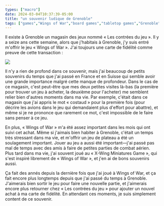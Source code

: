 ```yaml
---
types: ["macro"]
date: 2024-03-04T10:37:39-05:00
title: "un souvenir ludique de Grenoble"
tags: ["games","Wings of War","board games","tabletop games","Grenoble"]
---
```

Il existe à Grenoble un magasin des jeux nommé « Les contrées du jeu ». Il y a seize ans cette semaine, alors que j'habitais à Grenoble, j'y suis entré m'offrir le jeu « Wings of War ». J'ai toujours une carte de fidélité comme preuve de cette transaction :

![](/contrees_du_jeu.jpeg)

Il n'y a rien de profond dans ce souvenir, mais j'ai beaucoup de petits souvenirs du temps que j'ai passé en France et en Suisse qui semble avoir une grande importance malgré cette manque de profondeur. Dans le cas de ce magasin, c'est peut-être que mes deux petites visites là-bas (la première pour trouver un jeu à acheter, la deuxième pour l'acheter) me semblent relier bien d'autres moments dans ma vie. Par exemple, c'était dans ce magasin que j'ai appris le mot « costaud » pour la première fois (pour décrire les avions dans le jeu qui demandaient plus d'effort pour abattre), et même si je ne prononce que rarement ce mot, c'est impossible de le faire sans penser à ce jeu.

En plus, « Wings of War » m'a été assez important dans les mois qui ont suivi cet achat. Même si j'aimais bien habiter à Grenoble, c'était un temps très stressant dans ma vie, et m'offrir un jeu de plateau a été un soulagement important. Jouer au jeu a aussi été important—j'ai passé pas mal de temps avec des amis à faire de petites parties de combat aérien. Plus tard dans ma vie, j'ai souvent joué au « X-Wing Miniatures Game », qui s'est inspiré librement de « Wings of War », et j'en ai de bons souvenirs aussi.

Ça fait des annés depuis la dernière fois que j'ai joué à Wings of War, et ça fait encore plus longtemps depuis que j'ai passé du temps à Grenoble. J'aimerais bien sortir le jeu pour faire une nouvelle partie, et j'aimerais encore plus retourner chez « Les contrées du jeu » pour ajouter un nouvel achat à ma carte de fidélité. En attendant ces moments, je suis simplement content de ce souvenir.
